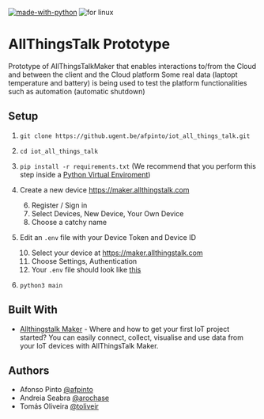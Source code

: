 [![made-with-python](https://img.shields.io/badge/Made%20with-Python-1f425f.svg)](https://www.python.org/)
![for linux](https://img.shields.io/badge/platform-linux-lightgrey.svg)

# AllThingsTalk Prototype
Prototype of AllThingsTalkMaker that enables interactions to/from the Cloud and between the client and the Cloud platform
Some real data (laptopt temperature and battery) is being used to test the platform functionalities such as automation (automatic shutdown)

## Setup

1. `git clone https://github.ugent.be/afpinto/iot_all_things_talk.git`
3. `cd iot_all_things_talk`
4. `pip install -r requirements.txt`
(We recommend that you perform this step inside a [Python Virtual Enviroment](https://realpython.com/blog/python/python-virtual-environments-a-primer/))
5. Create a new device  https://maker.allthingstalk.com

    6. Register / Sign in
    7. Select Devices, New Device, Your Own Device
    8. Choose a catchy name
9. Edit an `.env` file with your Device Token and Device ID

    10. Select your device at https://maker.allthingstalk.com
    11. Choose Settings, Authentication 
    12. Your `.env` file should look like [this](.env)
12. `python3 main`

## Built With
* [Allthingstalk Maker](https://maker.allthingstalk.com) - Where and how to get your first IoT project started? You can easily connect, collect, visualise and use data from your IoT devices with AllThingsTalk Maker.

## Authors
* Afonso Pinto [@afpinto](https://github.ugent.be/afpinto)
* Andreia Seabra [@arochase](https://github.ugent.be/arochase)
* Tomás Oliveira [@toliveir](https://github.ugent.be/toliveir)
